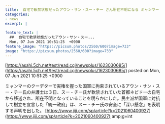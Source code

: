 ```yaml
---
title:  自宅で軟禁状態だったアウン・サン・スー・チー さん所在不明になる ミャンマー  
categories:
- news
excerpt: |
  
feature_text: |
  ##  自宅で軟禁状態だったアウン・サン・スー...
  Mon, 07 Jun 2021 10:51:25  +0900
feature_image: "https://picsum.photos/2560/600?image=733"
image: "https://picsum.photos/2560/600?image=733"
---
```


[https://asahi.5ch.net/test/read.cgi/newsplus/1623030685/](https://asahi.5ch.net/test/read.cgi/newsplus/1623030685/)
posted on Mon, 07 Jun 2021 10:51:25  +0900

<!--more-->

ミャンマーのクーデターで実権を握った国軍に拘束されているアウン・サン・スー・チー氏の弁護士は３日、スー・チー氏が軟禁されていた首都ネピドーの自宅から移送され、所在不明となっていることを明らかにした。民主派が国軍に対抗して樹立を宣言した「統一政府」は、スー・チー氏の安全に「深い懸念」を表明する声明を出した。 [https://www.jiji.com/sp/article?k=2021060400927](https://www.jiji.com/sp/article?k=2021060400927) amp;g=int
